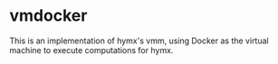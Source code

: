 # vmdocker
This is an implementation of hymx's vmm, using Docker as the virtual machine to execute computations for hymx.
